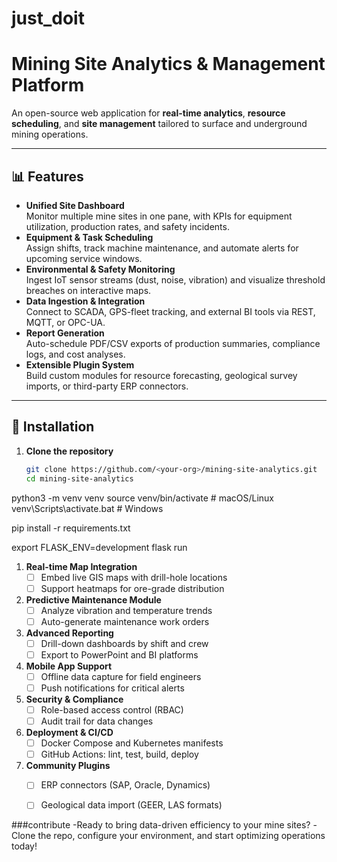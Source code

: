 # just_doit

# Mining Site Analytics & Management Platform

An open-source web application for **real-time analytics**, **resource scheduling**, and **site management** tailored to surface and underground mining operations.  

---

## 📊 Features

- **Unified Site Dashboard**  
  Monitor multiple mine sites in one pane, with KPIs for equipment utilization, production rates, and safety incidents.  
- **Equipment & Task Scheduling**  
  Assign shifts, track machine maintenance, and automate alerts for upcoming service windows.  
- **Environmental & Safety Monitoring**  
  Ingest IoT sensor streams (dust, noise, vibration) and visualize threshold breaches on interactive maps.  
- **Data Ingestion & Integration**  
  Connect to SCADA, GPS-fleet tracking, and external BI tools via REST, MQTT, or OPC-UA.  
- **Report Generation**  
  Auto-schedule PDF/CSV exports of production summaries, compliance logs, and cost analyses.  
- **Extensible Plugin System**  
  Build custom modules for resource forecasting, geological survey imports, or third-party ERP connectors.  

---

## 🚀 Installation

1. **Clone the repository**  
   ```bash
   git clone https://github.com/<your-org>/mining-site-analytics.git
   cd mining-site-analytics
python3 -m venv venv
source venv/bin/activate   # macOS/Linux
venv\Scripts\activate.bat  # Windows

pip install -r requirements.txt

export FLASK_ENV=development
flask run

1. **Real-time Map Integration**  
   - [ ] Embed live GIS maps with drill-hole locations  
   - [ ] Support heatmaps for ore-grade distribution  

2. **Predictive Maintenance Module**  
   - [ ] Analyze vibration and temperature trends  
   - [ ] Auto-generate maintenance work orders  

3. **Advanced Reporting**  
   - [ ] Drill-down dashboards by shift and crew  
   - [ ] Export to PowerPoint and BI platforms  

4. **Mobile App Support**  
   - [ ] Offline data capture for field engineers  
   - [ ] Push notifications for critical alerts  

5. **Security & Compliance**  
   - [ ] Role-based access control (RBAC)  
   - [ ] Audit trail for data changes  

6. **Deployment & CI/CD**  
   - [ ] Docker Compose and Kubernetes manifests  
   - [ ] GitHub Actions: lint, test, build, deploy  

7. **Community Plugins**  
   - [ ] ERP connectors (SAP, Oracle, Dynamics)  
   - [ ] Geological data import (GEER, LAS formats)  


###contribute
-Ready to bring data-driven efficiency to your mine sites?
-Clone the repo, configure your environment, and start optimizing operations today!
